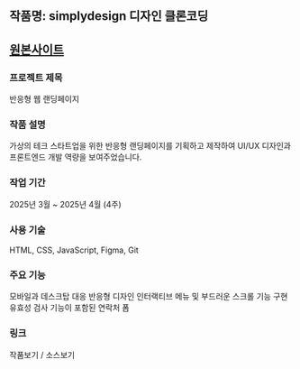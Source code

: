 ## 작품명: simplydesign 디자인 클론코딩
[원본사이트](https://simplydesign.kr/)
---

### 프로젝트 제목
반응형 웹 랜딩페이지

### 작품 설명
가상의 테크 스타트업을 위한 반응형 랜딩페이지를 기획하고 제작하여 UI/UX 디자인과 프론트엔드 개발 역량을 보여주었습니다.

### 작업 기간
2025년 3월 ~ 2025년 4월 (4주)

### 사용 기술
HTML, CSS, JavaScript, Figma, Git

### 주요 기능
모바일과 데스크탑 대응 반응형 디자인
인터랙티브 메뉴 및 부드러운 스크롤 기능 구현
유효성 검사 기능이 포함된 연락처 폼

### 링크 
작품보기  / 소스보기
